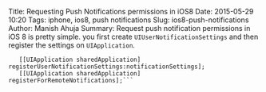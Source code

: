 Title: Requesting Push Notifications permissions in iOS8
Date: 2015-05-29 10:20
Tags: iphone, ios8, push notifications
Slug: ios8-push-notifications
Author: Manish Ahuja
Summary: Request push notification permissions in iOS 8 is pretty simple. you first create ```UIUserNotificationSettings``` and then register the settings on ```UIApplication```. 

 ```UIUserNotificationSettings* notificationSettings = [UIUserNotificationSettings settingsForTypes:(UIUserNotificationTypeAlert | UIUserNotificationTypeBadge | UIUserNotificationTypeSound) categories:nil];
    [[UIApplication sharedApplication] registerUserNotificationSettings:notificationSettings];
    [[UIApplication sharedApplication] registerForRemoteNotifications];```